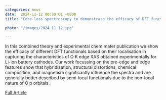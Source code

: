 ```yaml
---                                                                                                                                                                                      
categories: news                                                                                                                                                                 
date:  2024-11-12 00:00:01 +0000                                                                                                                                                         
title: "Core-loss spectroscopy to demonstrate the efficacy of DFT functionals in modelling O K-edge XAS in Li-ion battery cathodes"

photo: "/images/2024_11_12.jpg"

---            
```


In this combined theory and experimental chem mater publication we show the efficacy of different DFT functionals based on their localisation in capturing the characteristics of O K edge XAS obtained experimentally for Li-ion battery cathodes. Our work focussing on the pre-edge and edge features show that hybridization, structural distortions, chemical composition, and magnetism significantly influence the spectra and are generally better described by semi-local functionals due to the non-local nature of O p orbitals.

[Full Article](https://pubs.acs.org/doi/10.1021/acs.chemmater.4c01870)